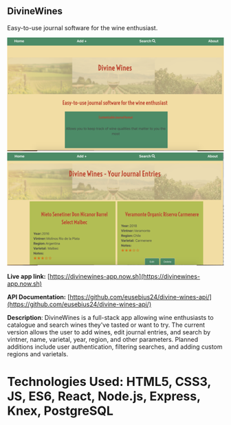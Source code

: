 
## DivineWines

Easy-to-use journal software for the wine enthusiast.  

![DivineWines landing page](https://github.com/eusebius24/divinewines-app/blob/master/public/DivineWines1.png)
![DivineWines Home Page](https://github.com/eusebius24/divinewines-app/blob/master/public/DivineWines2.png)

**Live app link:** [https://divinewines-app.now.sh](https://divinewines-app.now.sh)

**API Documentation:** [https://github.com/eusebius24/divine-wines-api/](https://github.com/eusebius24/divine-wines-api/)

**Description**: DivineWines is a full-stack app allowing wine enthusiasts to catalogue and search wines they've tasted or want to try.  The current version allows the user to add wines, edit journal entries, and search by vintner, name, varietal, year, region, and other parameters.  Planned additions include user authentication, filtering searches, and adding custom regions and varietals.

**Technologies Used**: HTML5, CSS3, JS, ES6, React, Node.js, Express, Knex, PostgreSQL
=======

